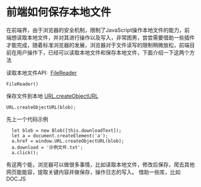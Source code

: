 # 前端如何保存本地文件

在前端界，由于浏览器的安全机制，限制了JavaScript操作本地文件的能力，前端想读取本地文件，并对其进行操作以及写入，非常困男，尝尝需要借助一些插件才能完成，随着标准浏览器的发展，浏览器对于文件读写的限制稍微放松，前端目前在用户操作下，已经可以读取本地文件和保存本地文件，下面介绍一下这两个方法

读取本地文件API:&nbsp;&nbsp;[FileReader](https://developer.mozilla.org/zh-CN/docs/Web/API/FileReader)

```
FileReader()
```

保存文件到本地 [URL.createObjectURL](https://developer.mozilla.org/zh-CN/docs/Web/API/URL/createObjectURL)

```
URL.createObjectURL(blob);
```

先上一个代码示例
```
  let blob = new Blob([this.downloadText]);
  let a = document.createElement('a');
  a.href = window.URL.createObjectURL(blob);
  a.download = '示例文件.txt';
  a.click();
```

有这两个能，浏览器可以做很多事情，比如读取本地文件，修改后保存，爬去其他网页能能容，提取关键内容并做保存，操作日志的写入。
借助一些库，比如DOC.JS
